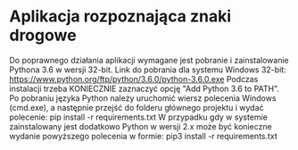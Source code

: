 # Aplikacja rozpoznająca znaki drogowe
Do poprawnego działania aplikacji wymagane jest pobranie i zainstalowanie Pythona 3.6 w wersji 32-bit.
Link do pobrania dla systemu Windows 32-bit: <https://www.python.org/ftp/python/3.6.0/python-3.6.0.exe>
Podczas instalacji trzeba KONIECZNIE zaznaczyć opcję "Add Python 3.6 to PATH".
Po pobraniu języka Python należy uruchomić wiersz polecenia Windows (cmd.exe), a następnie przejść do folderu głównego projektu i wydać polecenie:
pip install -r requirements.txt
W przypadku gdy w systemie zainstalowany jest dodatkowo Python w wersji 2.x może być konieczne wydanie powyższego polecenia w formie:
pip3 install -r requirements.txt
